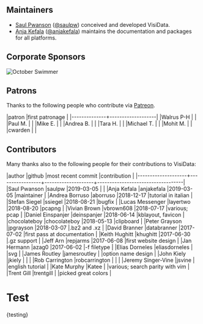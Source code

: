 ## Maintainers

- [Saul Pwanson](http://saul.pw) ([@saulpw](https://github.com/saulpw)) conceived and developed VisiData.
- [Anja Kefala](http://kefala.info) ([@anjakefala](https://github.com/anjakefala)) maintains the documentation and packages for all platforms.

## Corporate Sponsors

![October Swimmer](/sponsors/october-swimmer.png)

## Patrons

Thanks to the following people who contribute via [Patreon](https://www.patreon.com/saulpw).

|patron        |first patronage    |
|--------------+-------------------|
|Walrus P\-H   |                   |
|Paul M\.      |                   |
|Mike E\.      |                   |
|Andrea B\.    |                   |
|Tara H\.      |                   |
|Michael T\.   |                   |
|Mohit M\.     |                   |
|cwarden       |                   |

## Contributors

Many thanks also to the following people for their contributions to VisiData:

|author              |github           |most recent commit  |contribution                       |
|--------------------+-----------------+--------------------+-----------------------------------|
|Saul Pwanson        |saulpw           |2019\-03\-05        |                                   |
|Anja Kefala         |anjakefala       |2019\-03\-05        |maintainer                         |
|Andrea Borruso      |aborruso         |2018\-12\-17        |tutorial in italian                |
|Stefan Siegel       |ssiegel          |2018\-08\-21        |bugfix                             |
|Lucas Messenger     |layertwo         |2018\-08\-20        |pcapng                             |
|Vivian Brown        |vbrown608        |2018\-07\-17        |various; pcap                      |
|Daniel Einspanjer   |deinspanjer      |2018\-06\-14        |kblayout, favicon                  |
|chocolateboy        |chocolateboy     |2018\-05\-13        |clipboard                          |
|Peter Grayson       |jpgrayson        |2018\-03\-07        |\.bz2 and \.xz                     |
|David Branner       |databranner      |2017\-07\-02        |first pass at documentation        |
|Keith Hughitt       |khughitt         |2017\-06\-30        |\.gz support                       |
|Jeff Arn            |repjarms         |2017\-06\-08        |first website design               |
|Jan Hermann         |azag0            |2017\-06\-02        |\-f filetype                       |
|Elias Dorneles      |eliasdorneles    |                    |svg                                |
|James Routley       |jamesroutley     |                    |option name design                 |
|John Kiely          |jkiely           |                    |                                   |
|Rob Carrington      |robcarrington    |                    |                                   |
|Jeremy Singer\-Vine |jsvine           |                    |english tutorial                   |
|Kate Murphy         |Katee            |                    |various; search parity with vim    |
|Trent Gill          |trentgill        |                    |picked great colors                |

# Test

{testing}
